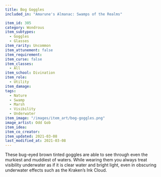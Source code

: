 ```yaml
---
title: Bog Goggles
included_in: "Amarune's Almanac: Swamps of the Realms"

item_id: 305
category: Wondrous
item_subtypes: 
  - Goggles
  - Glasses
item_rarity: Uncommon
item_attunement: false
item_requirement: 
item_curse: false
item_classes: 
  - All
item_school: Divination
item_role: 
  - Utility
item_damage: 
tags:
  - Nature
  - Swamp
  - Marsh
  - Visibility
  - Underwater
item_image: "/images/item_art/bog-goggles.png"
image_artist: Odd Gob
item_idea: 
item_co_creator: 
item_updated: 2021-03-08
last_modified_at: 2021-03-08
---
```


These bug-eyed brown tinted goggles are able to see through even the murkiest and muddiest of waters. While wearing them you always treat visibility underwater as if it is clear water and bright light, even in obscuring underwater effects such as the Kraken’s Ink Cloud.
